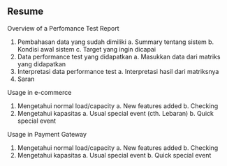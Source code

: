 ## Resume

Overview of a Perfomance Test Report
1. Pembahasan data yang sudah dimiliki
a. Summary tentang sistem
b. Kondisi awal sistem
c. Target yang ingin dicapai
2. Data performance test yang didapatkan
a. Masukkan data dari matriks yang didapatkan
3. Interpretasi data performance test
a. Interpretasi hasil dari matriksnya
4. Saran

Usage in e-commerce
1. Mengetahui normal load/capacity
a. New features added
b. Checking
2. Mengetahui kapasitas 
a. Usual special event (cth. Lebaran)
b. Quick special event

Usage in Payment Gateway
1. Mengetahui normal load/capacity
a. New features added
b. Checking
2. Mengetahui kapasitas 
a. Usual special event
b. Quick special event
